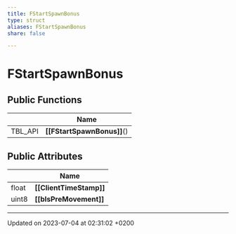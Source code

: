 ```yaml
---
title: FStartSpawnBonus
type: struct
aliases: FStartSpawnBonus
share: false

---
```


# FStartSpawnBonus





## Public Functions

|                | Name           |
| -------------- | -------------- |
| TBL_API | **[[FStartSpawnBonus]]**() |

## Public Attributes

|                | Name           |
| -------------- | -------------- |
| float | **[[ClientTimeStamp]]**  |
| uint8 | **[[bIsPreMovement]]**  |

-------------------------------

Updated on 2023-07-04 at 02:31:02 +0200
